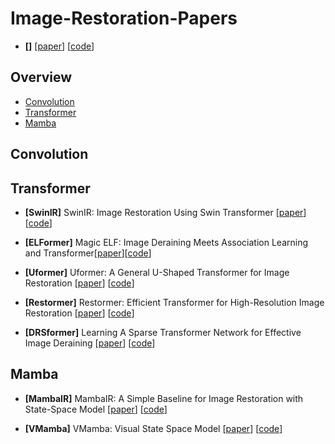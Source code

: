 # Image-Restoration-Papers

- **[]**  [[paper]()] [[code]()]

## Overview
- [Convolution](#Convolution)
- [Transformer](#Transformer)
- [Mamba](#Mamba)

## Convolution


## Transformer
- **[SwinIR]** SwinIR: Image Restoration Using Swin Transformer [[paper](https://arxiv.org/pdf/2108.10257.pdf)] [[code](https://github.com/JingyunLiang/SwinIR)]

- **[ELFormer]** Magic ELF: Image Deraining Meets Association Learning and Transformer[[paper](https://arxiv.org/pdf/2207.10455.pdf)][[code](https://github.com/kuijiang94/Magic-ELF)]

- **[Uformer]** Uformer: A General U-Shaped Transformer for Image Restoration [[paper](https://arxiv.org/pdf/2106.03106.pdf)] [[code](https://github.com/ZhendongWang6/Uformer)]

- **[Restormer]** Restormer: Efficient Transformer for High-Resolution Image Restoration [[paper](https://arxiv.org/pdf/2111.09881.pdf)] [[code](https://github.com/swz30/Restormer)]

- **[DRSformer]** Learning A Sparse Transformer Network for Effective Image Deraining [[paper](https://arxiv.org/pdf/2303.11950.pdf)] [[code](https://github.com/cschenxiang/DRSformer)]

## Mamba
- **[MambaIR]** MambaIR: A Simple Baseline for Image Restoration with State-Space Model [[paper](https://arxiv.org/pdf/2402.15648.pdf)] [[code](https://github.com/csguoh/MambaIR)]

- **[VMamba]** VMamba: Visual State Space Model [[paper](https://arxiv.org/pdf/2401.10166v2)] [[code](https://github.com/MzeroMiko/VMamba)]




